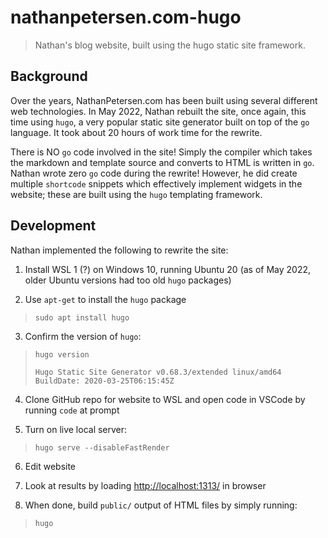 # nathanpetersen.com-hugo

> Nathan's blog website, built using the hugo static site framework.

## Background

Over the years, NathanPetersen.com has been built using several different web technologies. In May 2022, Nathan rebuilt the site, once again, this time using `hugo`, a very popular static site generator built on top of the `go` language. It took about 20 hours of work time for the rewrite.

There is NO `go` code involved in the site! Simply the compiler which takes the markdown and template source and converts to HTML is written in `go`. Nathan wrote zero `go` code during the rewrite! However, he did create multiple `shortcode` snippets which effectively implement widgets in the website; these are built using the `hugo` templating framework.

## Development

Nathan implemented the following to rewrite the site:

1. Install WSL 1 (?) on Windows 10, running Ubuntu 20 (as of May 2022, older Ubuntu versions had too old `hugo` packages)

2. Use `apt-get` to install the `hugo` package
> `sudo apt install hugo`

3. Confirm the version of `hugo`:
> `hugo version`
>
> `Hugo Static Site Generator v0.68.3/extended linux/amd64 BuildDate: 2020-03-25T06:15:45Z`

4. Clone GitHub repo for website to WSL and open code in VSCode by running `code` at prompt

5. Turn on live local server:
> `hugo serve --disableFastRender`

6. Edit website

7. Look at results by loading [http://localhost:1313/](http://localhost:1313/) in browser

8. When done, build `public/` output of HTML files by simply running:
> `hugo`